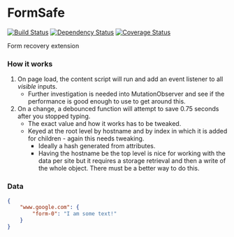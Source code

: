 # FormSafe
[![Build Status](https://travis-ci.org/jwoos/formsafe.svg?branch=master)](https://travis-ci.org/jwoos/formsafe)
[![Dependency Status](https://dependencyci.com/github/jwoos/formsafe/badge)](https://dependencyci.com/github/jwoos/formsafe)
[![Coverage Status](https://coveralls.io/repos/github/jwoos/formsafe/badge.svg?branch=master)](https://coveralls.io/github/jwoos/formsafe?branch=master)

Form recovery extension

### How it works
1. On page load, the content script will run and add an event listener to all *visible* inputs.
	- Further investigation is needed into MutationObserver and see if the performance is good enough to use to get around this.
2. On a change, a debounced function will attempt to save 0.75 seconds after you stopped typing.
	- The exact value and how it works has to be tweaked.
	- Keyed at the root level by hostname and by index in which it is added for children - again this needs tweaking.
		- Ideally a hash generated from attributes.
		- Having the hostname be the top level is nice for working with the data per site but it requires a storage retrieval and then a write of the whole object. There must be a better way to do this.

### Data
```json
{
	"www.google.com": {
		"form-0": "I am some text!"
	}
}
```
